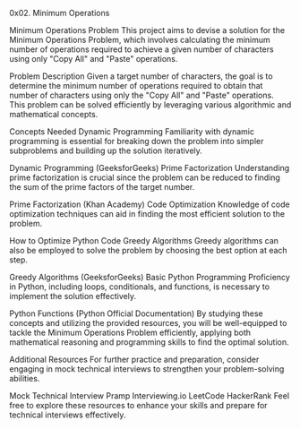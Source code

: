 0x02. Minimum Operations

Minimum Operations Problem
This project aims to devise a solution for the Minimum Operations Problem, which involves calculating the minimum number of operations required to achieve a given number of characters using only "Copy All" and "Paste" operations.

Problem Description
Given a target number of characters, the goal is to determine the minimum number of operations required to obtain that number of characters using only the "Copy All" and "Paste" operations. This problem can be solved efficiently by leveraging various algorithmic and mathematical concepts.

Concepts Needed
Dynamic Programming
Familiarity with dynamic programming is essential for breaking down the problem into simpler subproblems and building up the solution iteratively.

Dynamic Programming (GeeksforGeeks)
Prime Factorization
Understanding prime factorization is crucial since the problem can be reduced to finding the sum of the prime factors of the target number.

Prime Factorization (Khan Academy)
Code Optimization
Knowledge of code optimization techniques can aid in finding the most efficient solution to the problem.

How to Optimize Python Code
Greedy Algorithms
Greedy algorithms can also be employed to solve the problem by choosing the best option at each step.

Greedy Algorithms (GeeksforGeeks)
Basic Python Programming
Proficiency in Python, including loops, conditionals, and functions, is necessary to implement the solution effectively.

Python Functions (Python Official Documentation)
By studying these concepts and utilizing the provided resources, you will be well-equipped to tackle the Minimum Operations Problem efficiently, applying both mathematical reasoning and programming skills to find the optimal solution.

Additional Resources
For further practice and preparation, consider engaging in mock technical interviews to strengthen your problem-solving abilities.

Mock Technical Interview
Pramp
Interviewing.io
LeetCode
HackerRank
Feel free to explore these resources to enhance your skills and prepare for technical interviews effectively.
